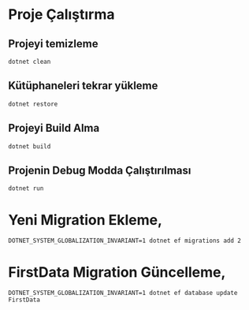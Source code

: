 # Proje Çalıştırma

## Projeyi temizleme

`dotnet clean`

## Kütüphaneleri tekrar yükleme 

`dotnet restore`

## Projeyi Build Alma 

`dotnet build`

## Projenin Debug Modda Çalıştırılması

`dotnet run`



# Yeni Migration Ekleme, 


`DOTNET_SYSTEM_GLOBALIZATION_INVARIANT=1 dotnet ef migrations add 2`



# FirstData Migration Güncelleme, 


`DOTNET_SYSTEM_GLOBALIZATION_INVARIANT=1 dotnet ef database update FirstData`

